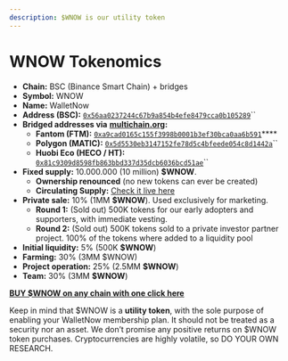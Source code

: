 ```yaml
---
description: $WNOW is our utility token
---
```


# WNOW Tokenomics



* **Chain:** BSC (Binance Smart Chain) + bridges
* **Symbol:** WNOW
* **Name:** WalletNow
* **Address (BSC):** [`0x56aa0237244c67b9a854b4efe8479cca0b105289`](https://bscscan.com/token/0x56aa0237244c67b9a854b4efe8479cca0b105289)``
* **Bridged addresses via** [**multichain.org**](https://multichain.org/)**:**
  * **Fantom (FTM):** [`0xa9cad0165c155f3998b0001b3ef30bca0aa6b591`](https://ftmscan.com/token/0xa9cad0165c155f3998b0001b3ef30bca0aa6b591)****
  * **Polygon (MATIC):** [`0x5d5530eb3147152fe78d5c4bfeede054c8d1442a`](https://polygonscan.com/token/0x5d5530eb3147152fe78d5c4bfeede054c8d1442a)``
  * **Huobi Eco (HECO / HT):** [`0x81c9309d8598fb863bbd337d35dcb6036bcd51ae`](https://hecoinfo.com/token/0x81c9309d8598fb863bbd337d35dcb6036bcd51ae)``
* **Fixed supply:** 10.000.000 (10 million) **$WNOW**.
  * **Ownership renounced** (no new tokens can ever be created)
  * **Circulating Supply:** [Check it live here](https://api.walletnow.net/WNOW/circulating\_supply)
* **Private sale:** 10% (1MM **$WNOW**). Used exclusively for marketing.
  * **Round 1:** (Sold out) 500K tokens for our early adopters and supporters, with immediate vesting.
  * **Round 2:** (Sold out) 500K tokens sold to a private investor partner project. 100% of the tokens where added to a liquidity pool
* **Initial liquidity:** 5% (500K **$WNOW**)
* **Farming:** 30% (3MM $WNOW)
* **Project operation:** 25% (2.5MM **$WNOW**)
* **Team:** 30% (3MM **$WNOW**)

****[**BUY $WNOW on any chain with one click here**](https://walletnow.net/#buy)****

Keep in mind that $WNOW is a **utility token**, with the sole purpose of enabling your WalletNow membership plan. It should not be treated as a security nor an asset. We don’t promise any positive returns on $WNOW token purchases. Cryptocurrencies are highly volatile, so DO YOUR OWN RESEARCH.
